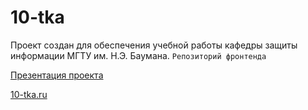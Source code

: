 # 10-tka

Проект создан для обеспечения учебной работы кафедры защиты информации МГТУ им. Н.Э. Баумана.
```Репозиторий фронтенда```

[Презентация проекта ](https://docs.google.com/presentation/d/1rxtgtkKBv3XRGLgX2c2PGTl2nf20ycmwv7TbpDMayoY/edit?usp=sharing)

[10-tka.ru](http://10-tka.ru)

